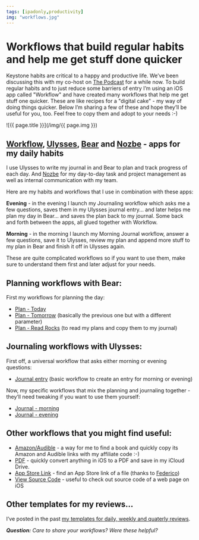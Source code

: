 ```yaml
---
tags: [ipadonly,productivity]
img: "workflows.jpg"
---
```


# Workflows that build regular habits and help me get stuff done quicker

Keystone habits are critical to a happy and productive life. We’ve been discussing this with my co-host on [The Podcast][p] for a while now. To build regular habits and to just reduce some barriers of entry I’m using an iOS app called "Workflow" and have created many workflows that help me get stuff one quicker. These are like recipes for a "digital cake" - my way of doing things quicker. Below I’m sharing a few of these and hope they’ll be useful for you, too. Feel free to copy them and adopt to your needs :-)

<!--More-->

![{{ page.title }}](/img/{{ page.img }})

## [Workflow](https://itunes.apple.com/us/app/workflow/id915249334?mt=8&uo=4&at=1l3vvCJ&ct=sliwinski), [Ulysses](https://itunes.apple.com/us/app/ulysses/id1225571038?mt=8&uo=4&at=1l3vvCJ&ct=sliwinski), [Bear](https://itunes.apple.com/us/app/bear/id1016366447?mt=8&uo=4&at=1l3vvCJ&ct=sliwinski) and [Nozbe](https://itunes.apple.com/us/app/nozbe-productive-team/id588361631?mt=8&uo=4&at=1l3vvCJ&ct=sliwinski) - apps for my daily habits

I use Ulysses to write my journal in and Bear to plan and track progress of each day. And [Nozbe][n] for my day-to-day task and project management as well as internal communication with my team.

Here are my habits and workflows that I use in combination with these apps:

**Evening** - in the evening I launch my Journaling workflow which asks me a few questions, saves them in my Ulysses journal entry... and later helps me plan my day in Bear... and saves the plan back to my journal. Some back and forth between the apps, all glued together with Workflow.

**Morning** - in the morning I launch my Morning Journal workflow, answer a few questions, save it to Ulysses, review my plan and append more stuff to my plan in Bear and finish it off in Ulysses again.

These are quite complicated workflows so if you want to use them, make sure to understand them first and later adjust for your needs.

## Planning workflows with Bear:

First my workflows for planning the day:

- [Plan - Today](https://workflow.is/workflows/668c20399241474f80b823c0c4c985a0)
- [Plan - Tomorrow](https://workflow.is/workflows/3c26aa97df7549ed98e24d16a6a3cce4) (basically the previous one but with a different parameter)
- [Plan - Read Rocks](https://workflow.is/workflows/aec24a1c79f046f2a902c23f844e9d70) (to read my plans and copy them to my journal)

## Journaling workflows with Ulysses:

First off, a universal workflow that asks either morning or evening questions:

- [Journal entry](https://workflow.is/workflows/740061b5308b4bde90c59b077de20f9c) (basic workflow to create an entry for morning or evening)

Now, my specific workflows that mix the planning and journaling together - they’ll need tweaking if you want to use them yourself:

- [Journal - morning](https://workflow.is/workflows/e77a0f196ae042d4b3d17071273a91e9)
- [Journal - evening](https://workflow.is/workflows/7afd664f0c8c4de2868c4d6b8fea67db)

## Other workflows that you might find useful:

- [Amazon/Audible](https://workflow.is/workflows/48bd6e31502c44f5b659e64203b127e9) - a way for me to find a book and quickly copy its Amazon and Audible links with my affiliate code :-)
- [PDF](https://workflow.is/workflows/be1752e4277f4fa79a8e2cc01029526b) - quickly convert anything in iOS to a PDF and save in my iCloud Drive.
- [App Store Link](https://workflow.is/workflows/38df4490decc4a5cb932a6bba6b33795) - find an App Store link of a file (thanks to [Federico](https://macstories.net))
- [View Source Code](https://workflow.is/workflows/68ca1ca1d2b04965b288a65d2a02e93c) - useful to check out source code of a web page on iOS

## Other templates for my reviews...

I’ve posted in the past [my templates for daily, weekly and quaterly reviews](https://sliwinski.com/review).

***Question:*** *Care to share your workflows? Were these helpful?*

[d]: http://db.tt/kD7Liux
[t]: https://twitter.com/MSliwinski
[p]: /podcast
[n]: https://nozbe.com/?a=mike
[r]: https://michael.gratis/radex
[i]: https://michael.gratis/thepodcast
[o]: https://michael.gratis/ipadonly

